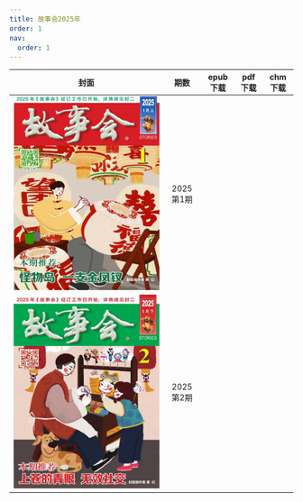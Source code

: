 ```yaml
---
title: 故事会2025年
order: 1
nav:
  order: 1
---
```

|                            封面                            |    期数    |   epub下载   |   pdf下载   |   chm下载   |
| :---------------------------------------------------------: | :--------: | -------- | ------- | ------- |
| ![img](../../../public/images/gushihui/gsh2025/gsh202501.jpg) | 2025 第1期 |          |         |         |
| ![img](../../../public/images/gushihui/gsh2025/gsh202502.jpg) | 2025 第2期 |          |         |         |
